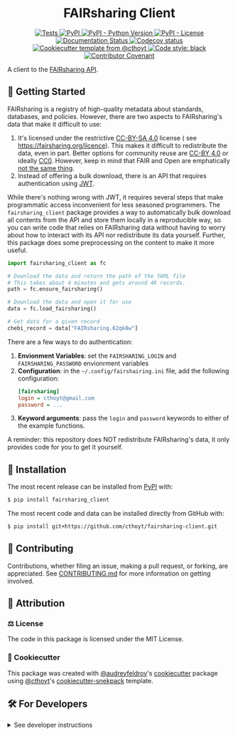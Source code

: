 <!--
<p align="center">
  <img src="https://github.com/cthoyt/fairsharing-client/raw/main/docs/source/logo.png" height="150">
</p>
-->

<h1 align="center">
  FAIRsharing Client
</h1>

<p align="center">
    <a href="https://github.com/cthoyt/fairsharing-client/actions?query=workflow%3ATests">
        <img alt="Tests" src="https://github.com/cthoyt/fairsharing-client/workflows/Tests/badge.svg" />
    </a>
    <a href="https://pypi.org/project/fairsharing_client">
        <img alt="PyPI" src="https://img.shields.io/pypi/v/fairsharing_client" />
    </a>
    <a href="https://pypi.org/project/fairsharing_client">
        <img alt="PyPI - Python Version" src="https://img.shields.io/pypi/pyversions/fairsharing_client" />
    </a>
    <a href="https://github.com/cthoyt/fairsharing-client/blob/main/LICENSE">
        <img alt="PyPI - License" src="https://img.shields.io/pypi/l/fairsharing_client" />
    </a>
    <a href='https://fairsharing_client.readthedocs.io/en/latest/?badge=latest'>
        <img src='https://readthedocs.org/projects/fairsharing_client/badge/?version=latest' alt='Documentation Status' />
    </a>
    <a href="https://codecov.io/gh/cthoyt/fairsharing-client/branch/main">
        <img src="https://codecov.io/gh/cthoyt/fairsharing-client/branch/main/graph/badge.svg" alt="Codecov status" />
    </a>  
    <a href="https://github.com/cthoyt/cookiecutter-python-package">
        <img alt="Cookiecutter template from @cthoyt" src="https://img.shields.io/badge/Cookiecutter-snekpack-blue" /> 
    </a>
    <a href='https://github.com/psf/black'>
        <img src='https://img.shields.io/badge/code%20style-black-000000.svg' alt='Code style: black' />
    </a>
    <a href="https://github.com/cthoyt/fairsharing-client/blob/main/.github/CODE_OF_CONDUCT.md">
        <img src="https://img.shields.io/badge/Contributor%20Covenant-2.1-4baaaa.svg" alt="Contributor Covenant"/>
    </a>
</p>

A client to the [FAIRsharing API](https://beta.fairsharing.org/API_doc).

## 💪 Getting Started

FAIRsharing is a registry of high-quality metadata about standards, databases,
and policies. However, there are two aspects to FAIRsharing's data that make it
difficult to use:

1. It's licensed under the restrictive [CC-BY-SA 4.0](https://creativecommons.org/licenses/by-sa/4.0/) license (
   see https://fairsharing.org/licence). This makes it difficult to redistribute
   the data, even in part. Better options for community reuse are [CC-BY 4.0](https://creativecommons.org/licenses/by/4.0/) or
   ideally [CC0](https://creativecommons.org/share-your-work/public-domain/cc0/). However, keep in mind that FAIR and Open are emphatically
   [not the same thing](https://www.go-fair.org/resources/faq/ask-question-difference-fair-data-open-data/).
2. Instead of offering a bulk download, there is an API that requires
   authentication using [JWT](https://jwt.io).

While there's nothing wrong with JWT, it requires several steps that make
programmatic access inconvenient for less seasoned programmers.
The `fairsharing_client` package provides a way to automatically bulk download
all contents from the API and store them locally in a reproducible way, so you
can write code that relies on FAIRsharing data without having to worry about how
to interact with its API nor redistribute its data yourself. Further,
this package does some preprocessing on the content to make it more useful.

```python
import fairsharing_client as fc

# Download the data and return the path of the YAML file
# This takes about 4 minutes and gets around 4K records.
path = fc.ensure_fairsharing()

# Download the data and open it for use
data = fc.load_fairsharing() 

# Get data for a given record
chebi_record = data["FAIRsharing.62qk8w"]
```

There are a few ways to do authentication:

1. **Envionment Variables**: set the `FAIRSHARING_LOGIN`
   and `FAIRSHARING_PASSWORD` envionrment variables
2. **Configuration**: in the `~/.config/fairshairing.ini` file, add the
   following configuration:
   ```ini
   [fairsharing]
   login = cthoyt@gmail.com
   password = ...
   ```
3. **Keyword arguments**: pass the `login` and `password` keywords to either of
   the example functions.

A reminder: this repository does NOT redistribute FAIRsharing's data, it only
provides code for you to get it yourself.

## 🚀 Installation

The most recent release can be installed from
[PyPI](https://pypi.org/project/fairsharing_client/) with:

```bash
$ pip install fairsharing_client
```

The most recent code and data can be installed directly from GitHub with:

```bash
$ pip install git+https://github.com/cthoyt/fairsharing-client.git
```

## 👐 Contributing

Contributions, whether filing an issue, making a pull request, or forking, are
appreciated. See
[CONTRIBUTING.md](https://github.com/cthoyt/fairsharing-client/blob/master/.github/CONTRIBUTING.md)
for more information on getting involved.

## 👋 Attribution

### ⚖️ License

The code in this package is licensed under the MIT License.

### 🍪 Cookiecutter

This package was created
with [@audreyfeldroy](https://github.com/audreyfeldroy)'s
[cookiecutter](https://github.com/cookiecutter/cookiecutter) package
using [@cthoyt](https://github.com/cthoyt)'s
[cookiecutter-snekpack](https://github.com/cthoyt/cookiecutter-snekpack)
template.

## 🛠️ For Developers

<details>
  <summary>See developer instructions</summary>


The final section of the README is for if you want to get involved by making a
code contribution.

### Development Installation

To install in development mode, use the following:

```bash
$ git clone git+https://github.com/cthoyt/fairsharing-client.git
$ cd fairsharing-client
$ pip install -e .
```

### 🥼 Testing

After cloning the repository and installing `tox` with `pip install tox`, the
unit tests in the `tests/` folder can be run reproducibly with:

```shell
$ tox
```

Additionally, these tests are automatically re-run with each commit in
a [GitHub Action](https://github.com/cthoyt/fairsharing-client/actions?query=workflow%3ATests)
.

### 📖 Building the Documentation

The documentation can be built locally using the following:

```shell
$ git clone git+https://github.com/cthoyt/fairsharing-client.git
$ cd fairsharing-client
$ tox -e docs
$ open docs/build/html/index.html
``` 

The documentation automatically installs the package as well as the `docs`
extra specified in the [`setup.cfg`](setup.cfg). `sphinx` plugins like `texext`
can be added there. Additionally, they need to be added to the
`extensions` list in [`docs/source/conf.py`](docs/source/conf.py).

### 📦 Making a Release

After installing the package in development mode and installing
`tox` with `pip install tox`, the commands for making a new release are
contained within the `finish` environment in `tox.ini`. Run the following from
the shell:

```shell
$ tox -e finish
```

This script does the following:

1. Uses [Bump2Version](https://github.com/c4urself/bump2version) to switch the
   version number in the `setup.cfg`,
   `src/fairsharing_client/version.py`,
   and [`docs/source/conf.py`](docs/source/conf.py) to not have the `-dev`
   suffix
2. Packages the code in both a tar archive and a wheel
   using [`build`](https://github.com/pypa/build)
3. Uploads to PyPI using [`twine`](https://github.com/pypa/twine). Be sure to
   have a `.pypirc` file configured to avoid the need for manual input at this
   step
4. Push to GitHub. You'll need to make a release going with the commit where the
   version was bumped.
5. Bump the version to the next patch. If you made big changes and want to bump
   the version by minor, you can use `tox -e bumpversion minor` after.

</details>
